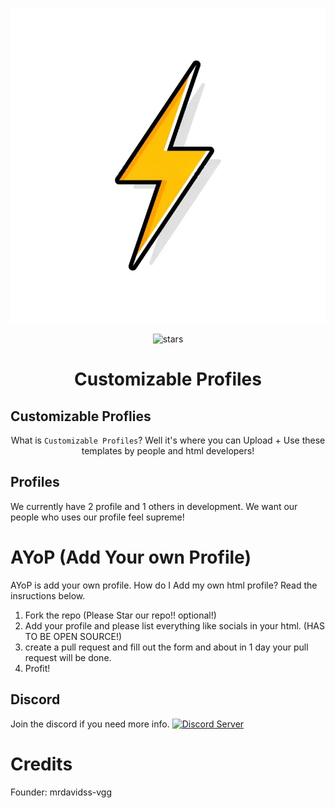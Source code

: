 <p align="center">
   <img alt="Customizable Profiles Icon" src="https://raw.githubusercontent.com/mrdavidss-vgg/assets/refs/heads/main/IMG_3158.png">
</p>
<p align="center">
   <img alt="stars" src="https://img.shields.io/github/stars/customizableproflies/profiles">
<br>
</p>

<h1 align="center">Customizable Profiles</h1>

## Customizable Proflies
<p align="center">What is <code>Customizable Profiles</code>? Well it's where you can Upload + Use these templates by people and html developers!</p>

## Profiles
We currently have 2 profile and 1 others in development.
We want our people who uses our profile feel supreme!

# AYoP (Add Your own Profile)
AYoP is add your own profile. How do I Add my own html profile? Read the insructions below.

1. Fork the repo (Please Star our repo!! optional!)
2. Add your profile and please list everything like socials in your html. (HAS TO BE OPEN SOURCE!)
3. create a pull request and fill out the form and about in 1 day your pull request will be done.
4. Profit! 

## Discord
Join the discord if you need more info.
<a href="https://discord.gg/H5u2n8fXAU"><img alt="Discord Server" src="https://invidget.switchblade.xyz/H5u2n8fXAU"></a>

# Credits
Founder: mrdavidss-vgg

